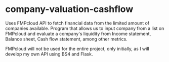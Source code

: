 # company-valuation-cashflow
Uses FMPcloud API to fetch financial data from the limited amount of companies available. Program that allows us to input company from a list on FMPcloud and evaluate a company's liquidity from Income statement, Balance sheet, Cash flow statement, among other metrics.

FMPcloud will not be used for the entire project, only initially, as I will develop my own API using BS4 and Flask. 
